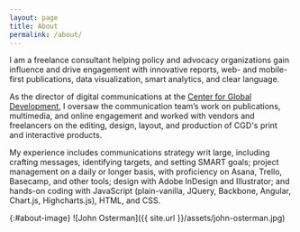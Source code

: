 ```yaml
---
layout: page
title: About
permalink: /about/
---
```


I am a freelance consultant helping policy and advocacy organizations gain influence and drive engagement with innovative reports, web- and mobile-first publications, data visualization, smart analytics, and clear language. 

As the director of digital communications at the [Center for Global Development](http://www.cgdev.org/), I oversaw the communication team’s work on publications, multimedia, and online engagement and worked with vendors and freelancers on the editing, design, layout, and production of CGD's print and interactive products.

My experience includes communications strategy writ large, including crafting messages, identifying targets, and setting SMART goals; project management on a daily or longer basis, with proficiency on Asana, Trello, Basecamp, and other tools; design with Adobe InDesign and Illustrator; and hands-on coding with JavaScript (plain-vanilla, JQuery, Backbone, Angular, Chart.js, Highcharts.js), HTML, and CSS.

{:#about-image}
![John Osterman]({{ site.url }}/assets/john-osterman.jpg)